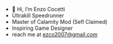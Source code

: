 - 👋 Hi, I’m Enzo Cocetti
- Ultrakill Speedrunner
- Master of Calamity Mod (Sefl Claimed)
- Inspiring Game Designer
- reach me at ezco2007@gmail.com

<!---
Enzo-Cocetti/Enzo-Cocetti is a ✨ special ✨ repository because its `README.md` (this file) appears on your GitHub profile.
You can click the Preview link to take a look at your changes.
--->
